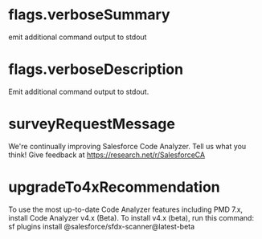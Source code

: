 # flags.verboseSummary

emit additional command output to stdout

# flags.verboseDescription

Emit additional command output to stdout.

# surveyRequestMessage

We're continually improving Salesforce Code Analyzer. Tell us what you think! Give feedback at https://research.net/r/SalesforceCA

# upgradeTo4xRecommendation

To use the most up-to-date Code Analyzer features including PMD 7.x, install Code Analyzer v4.x (Beta). To install v4.x (beta), run this command: sf plugins install @salesforce/sfdx-scanner@latest-beta
